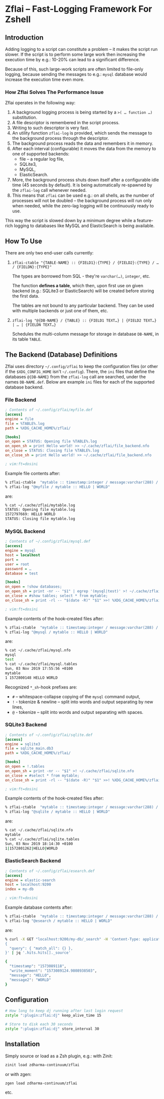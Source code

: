 # Zflai – Fast-Logging Framework For Zshell

## Introduction

Adding logging to a script can constitute a problem – it makes the script run slower. If the script is to perform some
large work then increasing the execution time by e.g.: 10-20% can lead to a significant difference.

Because of this, such large-work scripts are often limited to file-only logging, because sending the messages to e.g.:
`mysql` database would increase the execution time even more.

### How Zflai Solves The Performance Issue

Zflai operates in the following way:

1. A background logging process is being started by a `>( … function …)` substitution.
1. A file descriptor is remembered in the script process.
1. Writing to such descriptor is very fast.
1. An utility function `zflai-log` is provided, which sends the message to the background process through the
   descriptor.
1. The background process reads the data and remembers it in memory.
1. After each interval (configurable) it moves the data from the memory to one of supported backends:
   - file – a regular log file,
   - SQLite3,
   - MySQL,
   - ElasticSearch.
1. More, the background process shuts down itself after a configurable idle time (45 seconds by default). It is being
   automatically re-spawned by the `zflai-log` call whenever needed.
1. This means that `zflai` can be used e.g.: on all shells, as the number of processes will not be doubled – the
   background process will run only when needed, while the zero-lag logging will be continuously ready to use.

This way the script is slowed down by a minimum degree while a feature-rich logging to databases like MySQL and
ElasticSearch is being available.

## How To Use

There are only two end-user calls currently:

1. `zflai-ctable "{TABLE-NAME} :: {FIELD1}:{TYPE} / {FIELD2}:{TYPE} / … / {FIELDN}:{TYPE}"`

   The types are borrowed from SQL - they're `varchar(…)`, `integer`, etc.

   The function **defines a table**, which then, upon first use on given backend (e.g.: SQLite3 or ElasticSearch) will
   be created before storing the first data.

   The tables are not bound to any particular backend. They can be used with multiple backends or just one of them, etc.

1. `zflai-log "@{DB-NAME} / {TABLE} :: {FIELD1 TEXT…} | {FIELD2 TEXT…} | … | {FIELDN TEXT…}`

   Schedules the multi-column message for storage in database `DB-NAME`, in its table `TABLE`.

## The Backend (Database) Definitions

Zflai uses directory `~/.config/zflai` to keep the configuration files (or other if the `$XDG_CONFIG_HOME` isn't
`~/.config`). There, the `ini` files that define the databases `@{DB-NAME}` from the `zflai-log` call are searched,
under the names `DB-NAME.def`. Below are example `ini` files for each of the supported database backend.

### File Backend

```ini
; Contents of ~/.config/zflai/myfile.def
[access]
engine = file
file = %TABLE%.log
path = %XDG_CACHE_HOME%/zflai/

[hooks]
on_open = STATUS: Opening file %TABLE%.log
on_open_sh = print Hello world! >> ~/.cache/zflai/file_backend.nfo
on_close = STATUS: Closing file %TABLE%.log
on_close_sh = print Hello world! >> ~/.cache/zflai/file_backend.nfo

; vim:ft=dosini
```

Example file contents after:

```zsh
% zflai-ctable  "mytable :: timestamp:integer / message:varchar(288) / message2:varchar(20)"
% zflai-log "@myfile / mytable :: HELLO | WORLD"
```

are:

```zsh
% cat ~/.cache/zflai/mytable.log
STATUS: Opening file mytable.log
1572797669: HELLO WORLD
STATUS: Closing file mytable.log
```

### MySQL Backend

```ini
; Contents of ~/.config/zflai/mysql.def
[access]
engine = mysql
host = localhost
port =
user = root
password = …
database = test

[hooks]
on_open = !show databases;
on_open_sh = print -nr -- "$1" | egrep '(mysql|test)' >! ~/.cache/zflai/mysql.nfo
on_close = #show tables; select * from mytable;
on_close_sh = print -rl -- "$(date -R)" "$1" >>! %XDG_CACHE_HOME%/zflai/mysql.tables

; vim:ft=dosini
```

Example contents of the hook-created files after:

```zsh
% zflai-ctable  "mytable :: timestamp:integer / message:varchar(288) / message2:varchar(20)"
% zflai-log "@mysql / mytable :: HELLO | WORLD"
```

are:

```zsh
% cat ~/.cache/zflai/mysql.nfo
mysql
test
% cat ~/.cache/zflai/mysql.tables
Sun, 03 Nov 2019 17:55:56 +0100
mytable
1 1572800148 HELLO WORLD
```

Recognized `*_sh`-hook prefixes are:

- `#` – whitespace-collapse copying of the `mysql` command output,
- `!` - tokenize & newline – split into words and output separating by new lines,
- `@` - tokenize – split into words and output separating with spaces.

### SQLite3 Backend

```ini
; Contents of ~/.config/zflai/sqlite.def
[access]
engine = sqlite3
file = sqlite_main.db3
path = %XDG_CACHE_HOME%/zflai/

[hooks]
on_open = !.tables
on_open_sh = print -nr -- "$1" >! ~/.cache/zflai/sqlite.nfo
on_close = #select * from mytable;
on_close_sh = print -rl -- "$(date -R)" "$1" >>! %XDG_CACHE_HOME%/zflai/sqlite.tables

; vim:ft=dosini
```

Example contents of the hook-created files after:

```zsh
% zflai-ctable  "mytable :: timestamp:integer / message:varchar(288) / message2:varchar(20)"
% zflai-log "@sqlite / mytable :: HELLO | WORLD"
```

are:

```zsh
% cat ~/.cache/zflai/sqlite.nfo
mytable
% cat ~/.cache/zflai/sqlite.tables
Sun, 03 Nov 2019 18:14:30 +0100
1|1572801262|HELLO|WORLD
```

### ElasticSearch Backend

```ini
; Contents of ~/.config/zflai/esearch.def
[access]
engine = elastic-search
host = localhost:9200
index = my-db

; vim:ft=dosini
```

Example database contents after:

```zsh
% zflai-ctable  "mytable :: timestamp:integer / message:varchar(288) / message2:varchar(20)"
% zflai-log "@esearch / mytable :: HELLO | WORLD"
```

are:

```zsh
% curl -X GET "localhost:9200/my-db/_search" -H 'Content-Type: application/json
{
  "query": { "match_all": {} },
}' | jq '.hits.hits[]._source'

{
  "timestamp": "1573089118",
  "write_moment": "1573089124.9808938503",
  "message": "HELLO",
  "message2": "WORLD"
}
```

## Configuration

```zsh
# How long to keep dj running after last login request
zstyle ":plugin:zflai:dj" keep_alive_time 15

# Store to disk each 30 seconds
zstyle ":plugin:zflai:dj" store_interval 30
```

## Installation

Simply source or load as a Zsh plugin, e.g.: with Zinit:

```zsh
zinit load zdharma-continuum/zflai
```

or with zgen:

```zsh
zgen load zdharma-continuum/zflai
```

etc.

<!-- vim:set ft=markdown tw=80 fo+=an1 autoindent: -->
